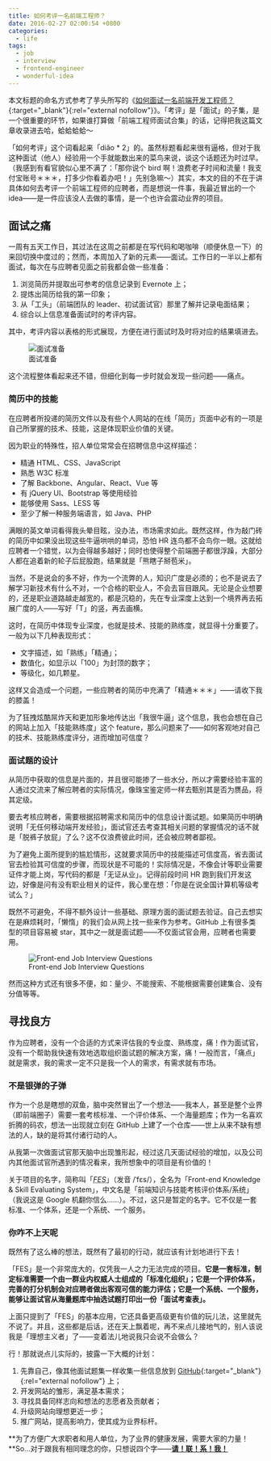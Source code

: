 ```yaml
---
title: 如何考评一名前端工程师？
date: 2016-02-27 02:00:54 +0800
categories:
  - life
tags:
  - job
  - interview
  - frontend-engineer
  - wonderful-idea
---
```


本文标题的命名方式参考了芋头所写的《[如何面试一名前端开发工程师？](http://www.html-js.com/article/2961){:target="_blank"}{:rel="external nofollow"}》。「考评」是「面试」的子集，是一个很重要的环节，如果谁打算做「前端工程师面试合集」的话，记得把我这篇文章收录进去哈，蛤蛤蛤蛤～

「如何考评」这个词看起来「diǎo * 2」的。虽然标题看起来很有逼格，但对于我这种面试（他人）经验用一个手就能数出来的菜鸟来说，谈这个话题还为时过早。（我感到有看官貌似心里不满了：「那你说个 bird 啊！浪费老子时间和流量！我支付宝账号＊＊＊，打多少你看着办吧！」先别急嘛～）其实，本文的目的不在于讲具体如何去考评一个前端工程师的应聘者，而是想说一件事，我最近冒出的一个 idea——是一件应该没人去做的事情，是一个也许会震动业界的项目。

## 面试之痛

一周有五天工作日，其过法在这周之前都是在写代码和喝咖啡（顺便休息一下）的来回切换中度过的；然而，本周加入了新的元素——面试。工作日的一半以上都有面试，每次在与应聘者见面之前我都会做一些准备：

1. 浏览简历并提取出可参考的信息记录到 Evernote 上；
2. 提炼出简历给我的第一印象；
3. 从「工头」（前端团队的 leader、初试面试官）那里了解并记录电面结果；
4. 综合以上信息准备面试时的考评内容。

其中，考评内容以表格的形式展现，方便在进行面试时及时将对应的结果填进去。

<figure>
  <img src="{{ 'posts/20160227/evaluating-table.png' | asset_path }}" alt="面试准备">
  <figcaption>面试准备</figcaption>
</figure>

这个流程整体看起来还不错，但细化到每一步时就会发现一些问题——痛点。

### 简历中的技能

在应聘者所投递的简历文件以及有些个人网站的在线「简历」页面中必有的一项是自己所掌握的技术、技能，这是体现职业价值的关键。

因为职业的特殊性，招人单位常常会在招聘信息中这样描述：

* 精通 HTML、CSS、JavaScript
* 熟悉 W3C 标准
* 了解 Backbone、Angular、React、Vue 等
* 有 jQuery UI、Bootstrap 等使用经验
* 能够使用 Sass、LESS 等
* 至少了解一种服务端语言，如 Java、PHP

满眼的英文单词看得我头晕目眩，没办法，市场需求如此。既然这样，作为敲门砖的简历中如果没出现这些牛逼哄哄的单词，恐怕 HR 连鸟都不会鸟你一眼。这就给应聘者一个错觉，以为会得越多越好；同时也使得整个前端圈子都很浮躁，大部分人都在追着新的轮子后屁股跑，结果就是「熊瞎子掰苞米」。

当然，不是说会的多不好，作为一个流弊的人，知识广度是必须的；也不是说去了解学习新技术有什么不对，一个合格的职业人，不会去盲目跟风。无论是企业想要的，还是职业道路越走越宽的，都是沉稳的，先在专业深度上达到一个境界再去拓展广度的人——写好「T」的竖，再去画横。

这时，在简历中体现专业深度，也就是技术、技能的熟练度，就显得十分重要了。一般为以下几种表现形式：

* 文字描述，如「熟练」「精通」；
* 数值化，如显示以「100」为封顶的数字；
* 等级化，如几颗星。

这样又会造成一个问题，一些应聘者的简历中充满了「精通＊＊＊」——请收下我的膝盖！

为了狂拽炫酷屌炸天和更加形象地传达出「我很牛逼」这个信息，我也会想在自己的网站上加入「技能熟练度」这个 feature，那么问题来了——如何客观地对自己的技术、技能熟练度评分，进而增加可信度？

### 面试题的设计

从简历中获取的信息是片面的，并且很可能掺了一些水分，所以才需要经验丰富的人通过交流来了解应聘者的实际情况，像珠宝鉴定师一样去甄别其是否为赝品，将其定级。

要去考核应聘者，需要根据招聘需求和简历中的信息设计面试题。如果简历中明确说明「无任何移动端开发经验」，面试官还去考查其相关问题的掌握情况的话不就是「脱裤子放屁」了么？这不仅浪费彼此时间，还会被应聘者鄙视。

为了避免上面所提到的尴尬情形，这就要求简历中的技能描述可信度高，省去面试官去检验其可信度的步骤，而现状是不可能的！实际情况是，不像会计等职业需要证件才能上岗，写代码的都是「无证从业」。记得前段时间 HR 跑到我们开发这边，好像是问有没有职业相关的证件，我心里在想：「你是在说全国计算机等级考试么？」

既然不可避免，不得不额外设计一些基础、原理方面的面试题去验证。自己去想实在是麻烦耗时，「懒惰」的我们会从网上找一些来作为参考。GitHub 上有很多类型的项目容易被 star，其中之一就是面试题——不仅面试官会用，应聘者也需要用。

<figure>
  <img src="{{ 'posts/20160227/interview-questions.png' | asset_path }}" alt="Front-end Job Interview Questions">
  <figcaption>Front-end Job Interview Questions</figcaption>
</figure>

然而这种方式还有很多不便，如：量少、不能搜索、不能根据需要创建集合、没有分值等等。

## 寻找良方

作为应聘者，没有一个合适的方式来评估我的专业度、熟练度，痛！作为面试官，没有一个帮助我快速有效地选取组织面试题的解决方案，痛！一般而言，「痛点」就是需求，我的需求一定不只是我一个人的需求，有需求就有市场。

### 不是银弹的子弹

作为一个总是瞎想的双鱼，脑中突然冒出了一个想法——我本人，甚至是整个业界（即前端圈子）需要一套考核标准、一个评价体系、一个海量题库；作为一名喜欢折腾的码农，想法一出现就立刻在 GitHub 上建了一个仓库——世上从来不缺有想法的人，缺的是将其付诸行动的人。

从我第一次做面试官那天脑中出现雏形起，经过这几天面试经验的增加，以及公司内其他面试官所遇到的情况看来，我所想象中的项目是有价值的！

关于项目的名字，简称叫「<dfn><abbr title="Front-end Knowledge & Skill Evaluating System">FES</abbr></dfn>」（发音 /ˈfɛs/），全名为「Front-end Knowledge & Skill Evaluating System」，中文名是「前端知识与技能考核评价体系/系统」（我说这是 Google 机翻你信么……）。不过，这只是暂定的名字。它不仅是一套标准、一个体系，还是一个系统、一个服务。

### 你咋不上天呢

既然有了这么棒的想法，既然有了最初的行动，就应该有计划地进行下去！

「FES」是一个非常庞大的，仅凭我一人之力无法完成的项目。**它是一套标准，制定标准需要一个由一群业内权威人士组成的「标准化组织」；它是一个评价体系，完善的打分机制会对应聘者做出客观可信的能力评估；它是一个系统、一个服务，能够让面试官从海量题库中抽选试题打印出一份「面试考查表」。**

上面只提到了「FES」的基本应用，它还具备更高级更有价值的玩儿法，这里就先不说了。并且，这些都是后话，还在天上飘着呢，再不来点儿接地气的，别人该说我是「理想主义者」了——变着法儿地说我只会说不会做么？

行！那就说点儿实际的，披露一下大概的计划：

1. 先靠自己，像其他面试题集一样收集一些信息放到 [GitHub](https://github.com/ourai/fes){:target="_blank"}{:rel="external nofollow"} 上；
2. 开发网站的雏形，满足基本需求；
3. 寻找具备同样志向和想法的志愿者及贡献者；
4. 升级网站向理想更近一步；
5. 推广网站，提高影响力，使其成为业界标杆。

**为了方便广大求职者和用人单位，为了业界的健康发展，需要大家的力量！**So...对于跟我有相同理念的你，只想说四个字——[**请！联！系！我！**](mailto:ourairyu+fes@gmail.com)

